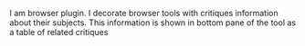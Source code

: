 I am browser plugin.
I decorate browser tools with critiques information about their subjects.
This information is shown in bottom pane of the tool as a table of related critiques